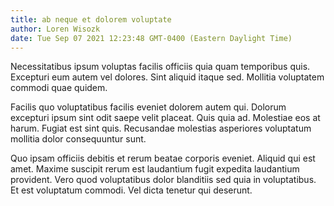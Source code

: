 ```yaml
---
title: ab neque et dolorem voluptate
author: Loren Wisozk
date: Tue Sep 07 2021 12:23:48 GMT-0400 (Eastern Daylight Time)
---
```

Necessitatibus ipsum voluptas facilis officiis quia quam temporibus quis. Excepturi eum autem vel dolores. Sint aliquid itaque sed. Mollitia voluptatem commodi quae quidem.

 Facilis quo voluptatibus facilis eveniet dolorem autem qui. Dolorum excepturi ipsum sint odit saepe velit placeat. Quis quia ad. Molestiae eos at harum. Fugiat est sint quis. Recusandae molestias asperiores voluptatum mollitia dolor consequuntur sunt.

 Quo ipsam officiis debitis et rerum beatae corporis eveniet. Aliquid qui est amet. Maxime suscipit rerum est laudantium fugit expedita laudantium provident. Vero quod voluptatibus dolor blanditiis sed quia in voluptatibus. Et est voluptatum commodi. Vel dicta tenetur qui deserunt.